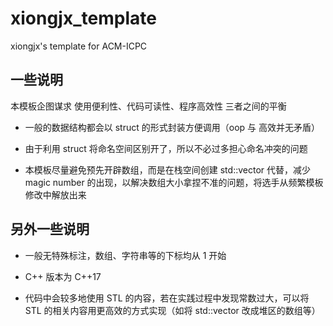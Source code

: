 # xiongjx_template
xiongjx's template for ACM-ICPC


## 一些说明

本模板企图谋求 使用便利性、代码可读性、程序高效性 三者之间的平衡

- 一般的数据结构都会以 struct 的形式封装方便调用（oop 与 高效并无矛盾）

- 由于利用 struct 将命名空间区别开了，所以不必过多担心命名冲突的问题

- 本模板尽量避免预先开辟数组，而是在栈空间创建 std::vector 代替，减少 magic number 的出现，以解决数组大小拿捏不准的问题，将选手从频繁模板修改中解放出来

## 另外一些说明

- 一般无特殊标注，数组、字符串等的下标均从 1 开始

- C++ 版本为 C++17

- 代码中会较多地使用 STL 的内容，若在实践过程中发现常数过大，可以将 STL 的相关内容用更高效的方式实现（如将 std::vector 改成堆区的数组等）

